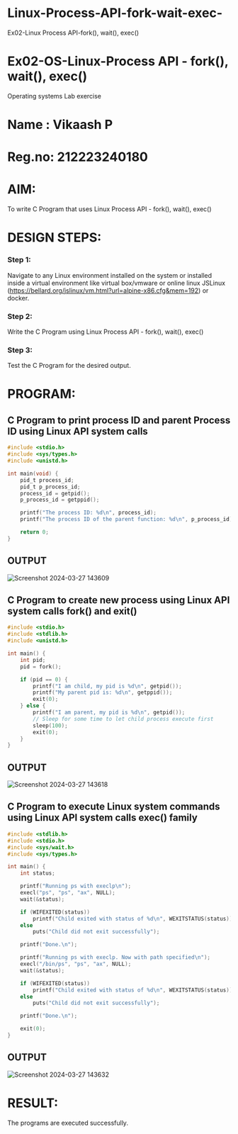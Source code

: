 # Linux-Process-API-fork-wait-exec-
Ex02-Linux Process API-fork(), wait(), exec()
# Ex02-OS-Linux-Process API - fork(), wait(), exec()
Operating systems Lab exercise

# Name : Vikaash P
# Reg.no: 212223240180


# AIM:
To write C Program that uses Linux Process API - fork(), wait(), exec()

# DESIGN STEPS:

### Step 1:

Navigate to any Linux environment installed on the system or installed inside a virtual environment like virtual box/vmware or online linux JSLinux (https://bellard.org/jslinux/vm.html?url=alpine-x86.cfg&mem=192) or docker.

### Step 2:

Write the C Program using Linux Process API - fork(), wait(), exec()

### Step 3:

Test the C Program for the desired output. 

# PROGRAM:

## C Program to print process ID and parent Process ID using Linux API system calls
```c
#include <stdio.h>
#include <sys/types.h>
#include <unistd.h>

int main(void) {
    pid_t process_id;
    pid_t p_process_id;
    process_id = getpid();
    p_process_id = getppid();

    printf("The process ID: %d\n", process_id);
    printf("The process ID of the parent function: %d\n", p_process_id);

    return 0;
}

```
## OUTPUT
![Screenshot 2024-03-27 143609](https://github.com/RahulKrishna05/Linux-Process-API-fork-wait-exec/assets/162027231/dc1fcb84-76a1-4b4e-be90-9ca5c034ad35)

## C Program to create new process using Linux API system calls fork() and exit()
```c
#include <stdio.h>
#include <stdlib.h>
#include <unistd.h>

int main() {
    int pid;
    pid = fork();

    if (pid == 0) {
        printf("I am child, my pid is %d\n", getpid());
        printf("My parent pid is: %d\n", getppid());
        exit(0);
    } else {
        printf("I am parent, my pid is %d\n", getpid());
        // Sleep for some time to let child process execute first
        sleep(100);
        exit(0);
    }
}
```
## OUTPUT

![Screenshot 2024-03-27 143618](https://github.com/RahulKrishna05/Linux-Process-API-fork-wait-exec/assets/162027231/b5825c55-cde1-4224-86c3-7083de0fcb89)


## C Program to execute Linux system commands using Linux API system calls exec() family
```c
#include <stdlib.h>
#include <stdio.h>
#include <sys/wait.h>
#include <sys/types.h>

int main() {
    int status;

    printf("Running ps with execlp\n");
    execl("ps", "ps", "ax", NULL);
    wait(&status);

    if (WIFEXITED(status))
        printf("Child exited with status of %d\n", WEXITSTATUS(status));
    else
        puts("Child did not exit successfully");

    printf("Done.\n");

    printf("Running ps with execlp. Now with path specified\n");
    execl("/bin/ps", "ps", "ax", NULL);
    wait(&status);

    if (WIFEXITED(status))
        printf("Child exited with status of %d\n", WEXITSTATUS(status));
    else
        puts("Child did not exit successfully");

    printf("Done.\n");

    exit(0);
}
```

## OUTPUT
![Screenshot 2024-03-27 143632](https://github.com/RahulKrishna05/Linux-Process-API-fork-wait-exec/assets/162027231/774afd31-1520-44af-b77e-6d8b35f4e2c9)


# RESULT:
The programs are executed successfully.
